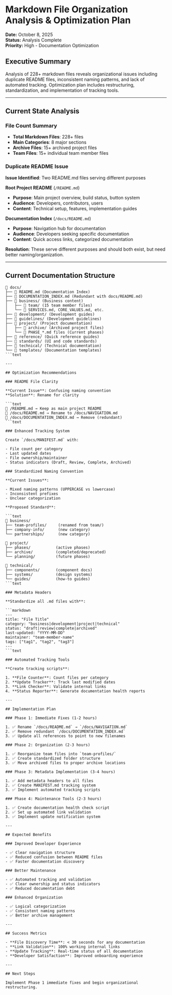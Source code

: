 # Markdown File Organization Analysis & Optimization Plan

**Date:** October 8, 2025  
**Status:** Analysis Complete  
**Priority:** High - Documentation Optimization

## Executive Summary

Analysis of 228+ markdown files reveals organizational issues including duplicate README files, inconsistent naming patterns, and lack of automated tracking. Optimization plan includes restructuring, standardization, and implementation of tracking tools.

---

## Current State Analysis

### File Count Summary

- **Total Markdown Files**: 228+ files
- **Main Categories**: 8 major sections
- **Archive Files**: 15+ archived project files
- **Team Files**: 15+ individual team member files

### Duplicate README Issue

**Issue Identified**: Two README.md files serving different purposes

**Root Project README** (`/README.md`)

- **Purpose**: Main project overview, build status, button system
- **Audience**: Developers, contributors, users
- **Content**: Technical setup, features, implementation guides

**Documentation Index** (`/docs/README.md`)

- **Purpose**: Navigation hub for documentation
- **Audience**: Developers seeking specific documentation
- **Content**: Quick access links, categorized documentation

**Resolution**: These serve different purposes and should both exist, but need better naming/organization.

---

## Current Documentation Structure

```text
📁 docs/
├── 📄 README.md (Documentation Index)
├── 📄 DOCUMENTATION_INDEX.md (Redundant with docs/README.md)
├── 📁 business/ (Business content)
│   ├── 📁 team/ (15 team member files)
│   └── 📄 SERVICES.md, CORE_VALUES.md, etc.
├── 📁 development/ (Development guides)
├── 📁 guidelines/ (Development guidelines)
├── 📁 project/ (Project documentation)
│   ├── 📁 archive/ (Archived project files)
│   └── 📄 PHASE_*.md files (Current phases)
├── 📁 reference/ (Quick reference guides)
├── 📁 standards/ (UI and code standards)
├── 📁 technical/ (Technical documentation)
└── 📁 templates/ (Documentation templates)
```text

---

## Optimization Recommendations

### README File Clarity

**Current Issue**: Confusing naming convention  
**Solution**: Rename for clarity

```text
📄 /README.md → Keep as main project README
📄 /docs/README.md → Rename to /docs/NAVIGATION.md
📄 /docs/DOCUMENTATION_INDEX.md → Remove (redundant)
```text

### Enhanced Tracking System

Create `/docs/MANIFEST.md` with:

- File count per category
- Last updated dates
- File ownership/maintainer
- Status indicators (Draft, Review, Complete, Archived)

### Standardized Naming Convention

**Current Issues**:

- Mixed naming patterns (UPPERCASE vs lowercase)
- Inconsistent prefixes
- Unclear categorization

**Proposed Standard**:

```text
📁 business/
├── team-profiles/     (renamed from team/)
├── company-info/      (new category)
└── partnerships/      (new category)

📁 project/
├── phases/           (active phases)
├── archive/          (completed/deprecated)
└── planning/         (future phases)

📁 technical/
├── components/       (component docs)
├── systems/          (design systems)
└── guides/           (how-to guides)
```text

### Metadata Headers

**Standardize all .md files with**:

```markdown
---
title: "File Title"
category: "business|development|project|technical"
status: "draft|review|complete|archived"
last-updated: "YYYY-MM-DD"
maintainer: "team-member-name"
tags: ["tag1", "tag2", "tag3"]
---
```text

### Automated Tracking Tools

**Create tracking scripts**:

1. **File Counter**: Count files per category
2. **Update Tracker**: Track last modified dates
3. **Link Checker**: Validate internal links
4. **Status Reporter**: Generate documentation health reports

---

## Implementation Plan

### Phase 1: Immediate Fixes (1-2 hours)

1. ✅ Rename `/docs/README.md` → `/docs/NAVIGATION.md`
2. ✅ Remove redundant `/docs/DOCUMENTATION_INDEX.md`
3. ✅ Update all references to point to new filenames

### Phase 2: Organization (2-3 hours)

1. ✅ Reorganize team files into `team-profiles/`
2. ✅ Create standardized folder structure
3. ✅ Move archived files to proper archive locations

### Phase 3: Metadata Implementation (3-4 hours)

1. ✅ Add metadata headers to all files
2. ✅ Create MANIFEST.md tracking system
3. ✅ Implement automated tracking scripts

### Phase 4: Maintenance Tools (2-3 hours)

1. ✅ Create documentation health check script
2. ✅ Set up automated link validation
3. ✅ Implement update notification system

---

## Expected Benefits

### Improved Developer Experience

- ✅ Clear navigation structure
- ✅ Reduced confusion between README files
- ✅ Faster documentation discovery

### Better Maintenance

- ✅ Automated tracking and validation
- ✅ Clear ownership and status indicators
- ✅ Reduced documentation debt

### Enhanced Organization

- ✅ Logical categorization
- ✅ Consistent naming patterns
- ✅ Better archive management

---

## Success Metrics

- **File Discovery Time**: < 30 seconds for any documentation
- **Link Validation**: 100% working internal links
- **Update Tracking**: Real-time status of all documentation
- **Developer Satisfaction**: Improved onboarding experience

---

## Next Steps

Implement Phase 1 immediate fixes and begin organizational restructuring.
